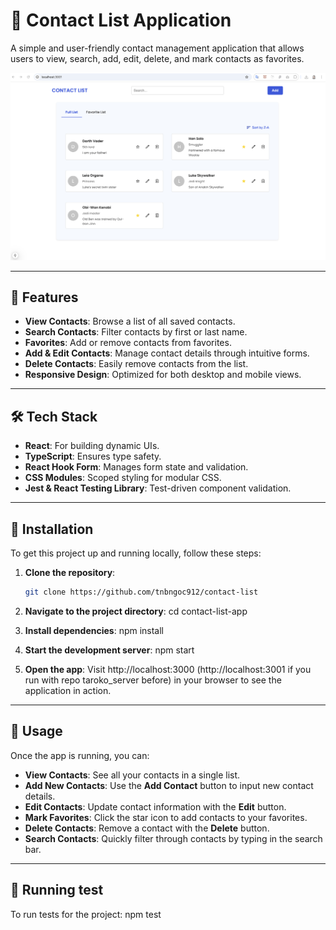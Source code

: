 # 📇 Contact List Application

A simple and user-friendly contact management application that allows users to view, search, add, edit, delete, and mark contacts as favorites.

![Desktop Screenshot](./public/images/desktop.png)

---

## 🚀 Features

- **View Contacts**: Browse a list of all saved contacts.
- **Search Contacts**: Filter contacts by first or last name.
- **Favorites**: Add or remove contacts from favorites.
- **Add & Edit Contacts**: Manage contact details through intuitive forms.
- **Delete Contacts**: Easily remove contacts from the list.
- **Responsive Design**: Optimized for both desktop and mobile views.

---

## 🛠️ Tech Stack

- **React**: For building dynamic UIs.
- **TypeScript**: Ensures type safety.
- **React Hook Form**: Manages form state and validation.
- **CSS Modules**: Scoped styling for modular CSS.
- **Jest & React Testing Library**: Test-driven component validation.

---

## 🧩 Installation

To get this project up and running locally, follow these steps:

1. **Clone the repository**:
   ```bash
   git clone https://github.com/tnbngoc912/contact-list

2. **Navigate to the project directory**:
  cd contact-list-app

3. **Install dependencies**:
  npm install

4. **Start the development server**:
  npm start

5. **Open the app**:
  Visit http://localhost:3000 (http://localhost:3001 if you run with repo taroko_server before) in your browser to see the application in action.

---

## 📖 Usage

Once the app is running, you can:

- **View Contacts**: See all your contacts in a single list.
- **Add New Contacts**: Use the **Add Contact** button to input new contact details.
- **Edit Contacts**: Update contact information with the **Edit** button.
- **Mark Favorites**: Click the star icon to add contacts to your favorites.
- **Delete Contacts**: Remove a contact with the **Delete** button.
- **Search Contacts**: Quickly filter through contacts by typing in the search bar.

---

## 📖 Running test
To run tests for the project:
npm test